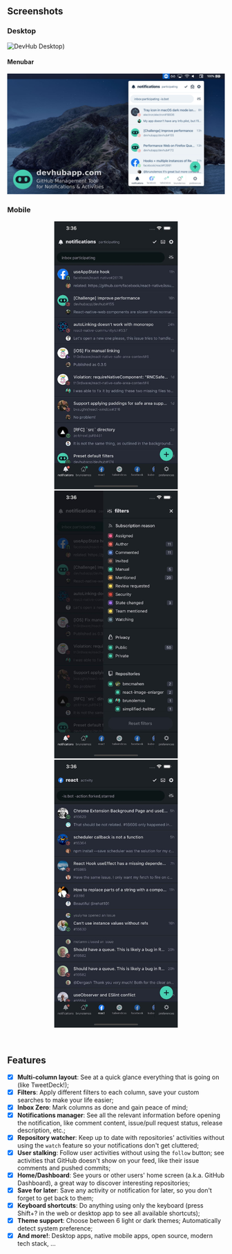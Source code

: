 

## Screenshots

### Desktop

![DevHub Desktop](https://user-images.githubusercontent.com/619186/65840754-13491e00-e2f3-11e9-9c4b-70c29df181c9.jpg))


#### Menubar

![DevHub Menubar](landing/public/static/screenshots/devhub-desktop-menubar-banner.jpg)

### Mobile

<p align="center">
  <img alt="DevHub Mobile - Notifications" height="620" src="landing/public/static/screenshots/iphone-notifications-dark.jpg" />
  <img alt="DevHub Mobile - Notification Filters" height="620" src="landing/public/static/screenshots/iphone-notifications-filters-dark.jpg" />
  <img alt="DevHub Mobile - Repository activity" height="620" src="landing/public/static/screenshots/iphone-events-dark.jpg" />
</p>

<br/>



## Features

- [x] **Multi-column layout**: See at a quick glance everything that is going on (like TweetDeck!);
- [x] **Filters**: Apply different filters to each column, save your custom searches to make your life easier;
- [x] **Inbox Zero**: Mark columns as done and gain peace of mind;
- [x] **Notifications manager**: See all the relevant information before opening the notification, like comment content, issue/pull request status, release description, etc.;
- [x] **Repository watcher**: Keep up to date with repositories' activities without using the `watch` feature so your notifications don't get cluttered;
- [x] **User stalking**: Follow user activities without using the `follow` button; see activities that GitHub doesn't show on your feed, like their issue comments and pushed commits;
- [x] **Home/Dashboard**: See yours or other users' home screen (a.k.a. GitHub Dashboard), a great way to discover interesting repositories;
- [x] **Save for later**: Save any activity or notification for later, so you don't forget to get back to them;
- [x] **Keyboard shortcuts**: Do anything using only the keyboard (press Shift+? in the web or desktop app to see all available shortcuts);
- [x] **Theme support**: Choose between 6 light or dark themes; Automatically detect system preference;
- [x] **And more!**: Desktop apps, native mobile apps, open source, modern tech stack, ...

<br/>

